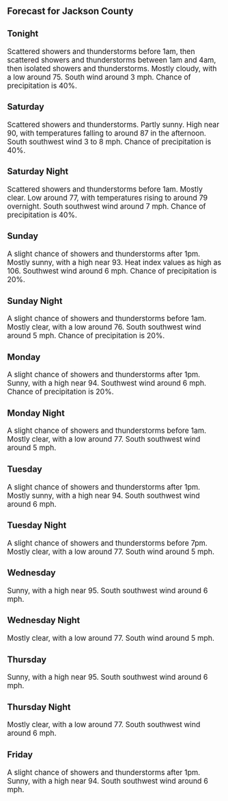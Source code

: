 <div>
   <h2>Forecast for Jackson County</h2>
   <p>
      <div style="font-size:120%">
         <h3>Tonight</h3>Scattered showers and thunderstorms before 1am, then scattered showers and thunderstorms between 1am and 4am, then isolated
         showers and thunderstorms. Mostly cloudy, with a low around 75. South wind around 3 mph. Chance of precipitation is 40%.<br></div>
   </p>
   <p>
      <div style="font-size:120%">
         <h3>Saturday</h3>Scattered showers and thunderstorms. Partly sunny. High near 90, with temperatures falling to around 87 in the afternoon.
         South southwest wind 3 to 8 mph. Chance of precipitation is 40%.<br></div>
   </p>
   <p>
      <div style="font-size:120%">
         <h3>Saturday Night</h3>Scattered showers and thunderstorms before 1am. Mostly clear. Low around 77, with temperatures rising to around 79 overnight.
         South southwest wind around 7 mph. Chance of precipitation is 40%.<br></div>
   </p>
   <p>
      <div style="font-size:120%">
         <h3>Sunday</h3>A slight chance of showers and thunderstorms after 1pm. Mostly sunny, with a high near 93. Heat index values as high as 106.
         Southwest wind around 6 mph. Chance of precipitation is 20%.<br></div>
   </p>
   <p>
      <div style="font-size:120%">
         <h3>Sunday Night</h3>A slight chance of showers and thunderstorms before 1am. Mostly clear, with a low around 76. South southwest wind around 5
         mph. Chance of precipitation is 20%.<br></div>
   </p>
   <p>
      <div style="font-size:120%">
         <h3>Monday</h3>A slight chance of showers and thunderstorms after 1pm. Sunny, with a high near 94. Southwest wind around 6 mph. Chance of
         precipitation is 20%.<br></div>
   </p>
   <p>
      <div style="font-size:120%">
         <h3>Monday Night</h3>A slight chance of showers and thunderstorms before 1am. Mostly clear, with a low around 77. South southwest wind around 5
         mph.<br></div>
   </p>
   <p>
      <div style="font-size:120%">
         <h3>Tuesday</h3>A slight chance of showers and thunderstorms after 1pm. Mostly sunny, with a high near 94. South southwest wind around 6 mph.<br></div>
   </p>
   <p>
      <div style="font-size:120%">
         <h3>Tuesday Night</h3>A slight chance of showers and thunderstorms before 7pm. Mostly clear, with a low around 77. South wind around 5 mph.<br></div>
   </p>
   <p>
      <div style="font-size:120%">
         <h3>Wednesday</h3>Sunny, with a high near 95. South southwest wind around 6 mph.<br></div>
   </p>
   <p>
      <div style="font-size:120%">
         <h3>Wednesday Night</h3>Mostly clear, with a low around 77. South wind around 5 mph.<br></div>
   </p>
   <p>
      <div style="font-size:120%">
         <h3>Thursday</h3>Sunny, with a high near 95. South southwest wind around 6 mph.<br></div>
   </p>
   <p>
      <div style="font-size:120%">
         <h3>Thursday Night</h3>Mostly clear, with a low around 77. South southwest wind around 6 mph.<br></div>
   </p>
   <p>
      <div style="font-size:120%">
         <h3>Friday</h3>A slight chance of showers and thunderstorms after 1pm. Sunny, with a high near 94. South southwest wind around 6 mph.<br></div>
   </p>
</div>